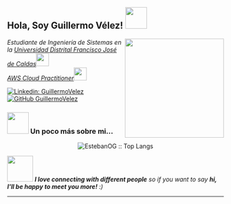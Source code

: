 <h2> Hola, Soy Guillermo Vélez! <img src="https://media.giphy.com/media/doXBzUFJRxpaUbuaqz/giphy.gif" width="50"></h2>
<img align='right' src="https://media.giphy.com/media/CTX0ivSQbI78A/giphy.gif" width="230">
<p><em>Estudiante de Ingeniería de Sistemas en la <a href="https://www.udistrital.edu.co/inicio">Universidad Distrital Francisco José de Caldas</a><img src="https://media.giphy.com/media/fYSnHlufseco8Fh93Z/giphy.gif" width="30"></br> <a href="https://aws.amazon.com/es/certification/certified-cloud-practitioner/">AWS Cloud Practitioner</a><img src="https://media.giphy.com/media/hrd7JFO6lbJNa5LqVb/giphy.gif" width="30"> 
</em></p>


[![Linkedin: GuillermoVelez](https://img.shields.io/badge/-thaianebraga-blue?style=flat-square&logo=Linkedin&logoColor=white&link=https://www.linkedin.com/in/guillermo-velez-segura/)](https://www.linkedin.com/in/guillermo-velez-segura/)
[![GitHub GuillermoVelez](https://img.shields.io/github/followers/GuillermoVelez?label=follow&style=social)](https://github.com/GuillermoVelez)


### <img src="https://media.giphy.com/media/CTX0ivSQbI78A/giphy.gif" width="50"> Un poco más sobre mi...  

<p align="center"><img src="https://github-readme-stats.vercel.app/api/top-langs/?username=GuillermoVelez&langs_count=10&theme=tokyonight&layout=compact" alt="EstebanOG :: Top Langs" /></p>


<img src="https://media.giphy.com/media/LnQjpWaON8nhr21vNW/giphy.gif" width="60"> <em><b>I love connecting with different people</b> so if you want to say <b>hi, I'll be happy to meet you more!</b> :)</em>

---
